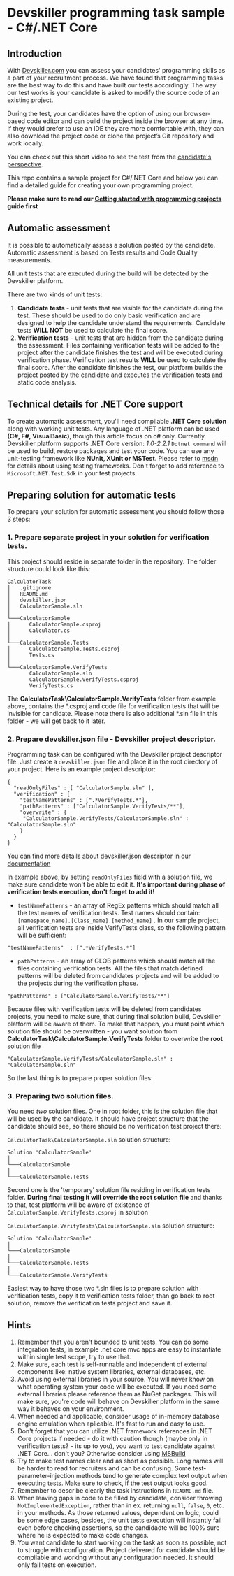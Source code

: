 # Devskiller programming task sample - C#/.NET Core

## Introduction

With [Devskiller.com](https://devskiller.com) you can assess your candidates'
programming skills as a part of your recruitment process. We have found that
programming tasks are the best way to do this and have built our tests
accordingly. The way our test works is your candidate is asked to modify the
source code of an existing project.

During the test, your candidates have the option of using our browser-based
code editor and can build the project inside the browser at any time. If they
would prefer to use an IDE they are more comfortable with, they can also
download the project code or clone the project’s Git repository and work
locally.

You can check out this short video to see the test from the [candidate's
perspective](https://devskiller.zendesk.com/hc/en-us/articles/360019534639-How-the-TalentScore-test-looks-like-from-the-candidate-perspective).

This repo contains a sample project for C#/.NET Core and below you can
find a detailed guide for creating your own programming project.

**Please make sure to read our [Getting started with programming
projects](https://devskiller.zendesk.com/hc/en-us/articles/360019531059-Getting-started-with-Programming-Tasks) guide first**

## Automatic assessment
It is possible to automatically assess a solution posted by the candidate.
Automatic assessment is based on Tests results and Code Quality measurements. 

All unit tests that are executed during the build will be detected by the Devskiller platform. 

There are two kinds of unit tests:

1. **Candidate tests** - unit tests that are visible for the candidate during the test. These should be used to do only basic verification and are designed to help the candidate understand the requirements. Candidate tests **WILL NOT** be used to calculate the final score.
2. **Verification tests** - unit tests that are hidden from the candidate during the assessment. Files containing verification tests will be added to the project after the candidate finishes the test and will be executed during verification phase. Verification test results **WILL** be used to calculate the final score.
After the candidate finishes the test, our platform builds the project posted by the candidate and executes the verification tests and static code analysis.

## Technical details for .NET Core support
To create automatic assessment, you'll need compilable **.NET Core solution** along with working unit tests. Any language of .NET platform can be used **(C#, F#, VisualBasic)**, though this article focus on c# only. Currently Devskiller platform supports .NET Core version: *1.0-2.2.1*
`Dotnet command` will be used to build, restore packages and test your code. You can use any unit-testing framework like **NUnit, XUnit or MSTest**. 
Please refer to [msdn](https://docs.microsoft.com/en-us/dotnet/core/testing/unit-testing-with-dotnet-test) for details about using testing frameworks.
Don't forget to add reference to `Microsoft.NET.Test.Sdk` in your test projects.


## Preparing solution for automatic tests
To prepare your solution for automatic assessment you should follow those 3 steps:

### 1. Prepare separate project in your solution for verification tests.
This project should reside in separate folder in the repository. The folder structure could look like this:

```
CalculatorTask
│   .gitignore
│   README.md
│   devskiller.json
│   CalculatorSample.sln   
│   
└───CalculatorSample
│      CalculatorSample.csproj
│      Calculator.cs
│   
└───CalculatorSample.Tests
│      CalculatorSample.Tests.csproj
│      Tests.cs
│   
└───CalculatorSample.VerifyTests
       CalculatorSample.sln
       CalculatorSample.VerifyTests.csproj
       VerifyTests.cs	
```

The **CalculatorTask\CalculatorSample.VerifyTests** folder from example above, contains the *.csproj and code file for verification tests that will be invisible for candidate. Please note there is also additional *.sln file in this folder - we will get back to it later.

### 2. Prepare devskiller.json file - Devskiller project descriptor. 
Programming task can be configured with the Devskiller project descriptor file. Just create a `devskiller.json` file and place it in the root directory of your project. Here is an example project descriptor:
```
{
  "readOnlyFiles" : [ "CalculatorSample.sln" ],
  "verification" : {
    "testNamePatterns" : [".*VerifyTests.*"],
    "pathPatterns" : ["CalculatorSample.VerifyTests/**"],
    "overwrite" : {
	 "CalculatorSample.VerifyTests/CalculatorSample.sln" : "CalculatorSample.sln"
    }
  }
}
```
You can find more details about devskiller.json descriptor in our [documentation](https://devskiller.zendesk.com/hc/en-us/articles/360019530419-Programming-task-project-descriptor)

In example above, by setting `readOnlyFiles` field with a solution file, we make sure candidate won't be able to edit it. **It's important during phase of verification tests execution, don't forget to add it!**
- `testNamePatterns` - an array of RegEx patterns which should match all the test names of verification tests. Test names should contain: `[namespace_name].[Class_name].[method_name]` . In our sample project, all verification tests are inside VerifyTests  class, so the following pattern will be sufficient:
```
"testNamePatterns"  : [".*VerifyTests.*"]
```
- `pathPatterns` - an array of GLOB patterns which should match all the files containing verification tests. All the files that match defined patterns will be deleted from candidates projects and will be added to the projects during the verification phase. 
```
"pathPatterns" : ["CalculatorSample.VerifyTests/**"]
```

Because files with verification tests will be deleted from candidates projects, you need to make sure, that during final solution build, Devskiller platform will be aware of them.
To make that happen, you must point which solution file should be overwritten - you want solution from **CalculatorTask\CalculatorSample.VerifyTests** folder to overwrite the **root** solution file
```
"CalculatorSample.VerifyTests/CalculatorSample.sln" : "CalculatorSample.sln"
```
So the last thing is to prepare proper solution files:


### 3. Preparing two solution files.

You need *two* solution files. 
One in root folder, this is the solution file that will be used by the candidate. It should have project structure that the candidate should see, so there should be no verification test project there:

`CalculatorTask\CalculatorSample.sln` solution structure:
```
Solution 'CalculatorSample'
│   
└───CalculatorSample
│   
└───CalculatorSample.Tests
```

Second one is the 'temporary' solution file residing in verification tests folder. **During final testing it will override the root solution file** and thanks to that, test platform will be aware of existence of `CalculatorSample.VerifyTests.csproj` in solution

`CalculatorSample.VerifyTests\CalculatorSample.sln` solution structure:
```
Solution 'CalculatorSample'
│   
└───CalculatorSample
│   
└───CalculatorSample.Tests
│   
└───CalculatorSample.VerifyTests
```

Easiest way to have those two *.sln files is to prepare solution with verification tests, copy it to verification tests folder, than go back to root solution, remove the verification tests project and save it.


## Hints

1. Remember that you aren't bounded to unit tests. You can do some integration tests, in example .net core mvc apps are easy to instantiate within single test scope, try to use that.
2. Make sure, each test is self-runnable and independent of external components like: native system libraries, external databases, etc.
3. Avoid using external libraries in your source. You will never know on what operating system your code will be executed. If you need some external libraries please reference them as NuGet packages. This will make sure, you're code will behave on Devskiller platform in the same way it behaves on your environment.
4. When needed and applicable, consider usage of in-memory database engine emulation when aplicable. It's fast to run and easy to use.
5. Don't forget that you can utilize .NET framework references in .NET Core projects if needed - do it with caution though (maybe only in verification tests? - its up to you), you want to test candidate against .NET Core... don't you? Otherwise consider using [MSBuild](https://devskiller.zendesk.com/hc/en-us/articles/360019469800-C-NET-with-MSBuild)
6. Try to make test names clear and as short as possible. Long names will be harder to read for recruiters and can be confusing. Some test-parameter-injection methods tend to generate complex text output when executing tests. Make sure to check, if the test output looks good.
7. Remember to describe clearly the task instructions in `README.md` file.
8. When leaving gaps in code to be filled by candidate, consider throwing `NotImplementedException`, rather than in ex. returning `null`, `false`, `0`, etc. in your methods. As those returned values, dependent on logic, could be some edge cases, besides, the unit tests execution will instantly fail even before checking assertions, so the candidadte will be 100% sure where he is expected to make code changes.
10. You want candidate to start working on the task as soon as possible, not to struggle with configuration. Project delivered for candidate should be compilable and working without any configuration needed. It should only fail tests on execution.
